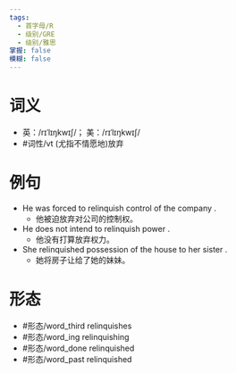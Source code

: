 ```yaml
---
tags:
  - 首字母/R
  - 级别/GRE
  - 级别/雅思
掌握: false
模糊: false
---
```

# 词义
- 英：/rɪˈlɪŋkwɪʃ/； 美：/rɪˈlɪŋkwɪʃ/
- #词性/vt  (尤指不情愿地)放弃
# 例句
- He was forced to relinquish control of the company .
	- 他被迫放弃对公司的控制权。
- He does not intend to relinquish power .
	- 他没有打算放弃权力。
- She relinquished possession of the house to her sister .
	- 她将房子让给了她的妹妹。
# 形态
- #形态/word_third relinquishes
- #形态/word_ing relinquishing
- #形态/word_done relinquished
- #形态/word_past relinquished
